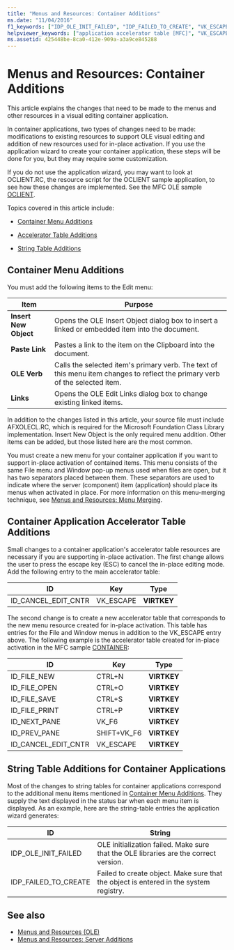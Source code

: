 ```yaml
---
title: "Menus and Resources: Container Additions"
ms.date: "11/04/2016"
f1_keywords: ["IDP_OLE_INIT_FAILED", "IDP_FAILED_TO_CREATE", "VK_ESCAPE"]
helpviewer_keywords: ["application accelerator table [MFC]", "VK_ESCAPE key [MFC]", "IDP_FAILED_TO_CREATE macro [MFC]", "visual editing, application menus and resources", "OLE containers [MFC], menus and resources", "accelerator tables [MFC], container applications", "IDP_OLE_INIT_FAILED macro [MFC]", "CONTAIN tutorial [MFC]", "Links menu item [MFC]"]
ms.assetid: 425448be-8ca0-412e-909a-a3a9ce845288
---
```

# Menus and Resources: Container Additions

This article explains the changes that need to be made to the menus and other resources in a visual editing container application.

In container applications, two types of changes need to be made: modifications to existing resources to support OLE visual editing and addition of new resources used for in-place activation. If you use the application wizard to create your container application, these steps will be done for you, but they may require some customization.

If you do not use the application wizard, you may want to look at OCLIENT.RC, the resource script for the OCLIENT sample application, to see how these changes are implemented. See the MFC OLE sample [OCLIENT](../visual-cpp-samples.md).

Topics covered in this article include:

- [Container Menu Additions](#_core_container_menu_additions)

- [Accelerator Table Additions](#_core_container_application_accelerator_table_additions)

- [String Table Additions](#_core_string_table_additions_for_container_applications)

##  <a name="_core_container_menu_additions"></a> Container Menu Additions

You must add the following items to the Edit menu:

|Item|Purpose|
|----------|-------------|
|**Insert New Object**|Opens the OLE Insert Object dialog box to insert a linked or embedded item into the document.|
|**Paste Link**|Pastes a link to the item on the Clipboard into the document.|
|**OLE Verb**|Calls the selected item's primary verb. The text of this menu item changes to reflect the primary verb of the selected item.|
|**Links**|Opens the OLE Edit Links dialog box to change existing linked items.|

In addition to the changes listed in this article, your source file must include AFXOLECL.RC, which is required for the Microsoft Foundation Class Library implementation. Insert New Object is the only required menu addition. Other items can be added, but those listed here are the most common.

You must create a new menu for your container application if you want to support in-place activation of contained items. This menu consists of the same File menu and Window pop-up menus used when files are open, but it has two separators placed between them. These separators are used to indicate where the server (component) item (application) should place its menus when activated in place. For more information on this menu-merging technique, see [Menus and Resources: Menu Merging](../mfc/menus-and-resources-menu-merging.md).

##  <a name="_core_container_application_accelerator_table_additions"></a> Container Application Accelerator Table Additions

Small changes to a container application's accelerator table resources are necessary if you are supporting in-place activation. The first change allows the user to press the escape key (ESC) to cancel the in-place editing mode. Add the following entry to the main accelerator table:

|ID|Key|Type|
|--------|---------|----------|
|ID_CANCEL_EDIT_CNTR|VK_ESCAPE|**VIRTKEY**|

The second change is to create a new accelerator table that corresponds to the new menu resource created for in-place activation. This table has entries for the File and Window menus in addition to the VK_ESCAPE entry above. The following example is the accelerator table created for in-place activation in the MFC sample [CONTAINER](../visual-cpp-samples.md):

|ID|Key|Type|
|--------|---------|----------|
|ID_FILE_NEW|CTRL+N|**VIRTKEY**|
|ID_FILE_OPEN|CTRL+O|**VIRTKEY**|
|ID_FILE_SAVE|CTRL+S|**VIRTKEY**|
|ID_FILE_PRINT|CTRL+P|**VIRTKEY**|
|ID_NEXT_PANE|VK_F6|**VIRTKEY**|
|ID_PREV_PANE|SHIFT+VK_F6|**VIRTKEY**|
|ID_CANCEL_EDIT_CNTR|VK_ESCAPE|**VIRTKEY**|

##  <a name="_core_string_table_additions_for_container_applications"></a> String Table Additions for Container Applications

Most of the changes to string tables for container applications correspond to the additional menu items mentioned in [Container Menu Additions](#_core_container_menu_additions). They supply the text displayed in the status bar when each menu item is displayed. As an example, here are the string-table entries the application wizard generates:

|ID|String|
|--------|------------|
|IDP_OLE_INIT_FAILED|OLE initialization failed. Make sure that the OLE libraries are the correct version.|
|IDP_FAILED_TO_CREATE|Failed to create object. Make sure that the object is entered in the system registry.|

## See also

- [Menus and Resources (OLE)](../mfc/menus-and-resources-ole.md)
- [Menus and Resources: Server Additions](../mfc/menus-and-resources-server-additions.md)
